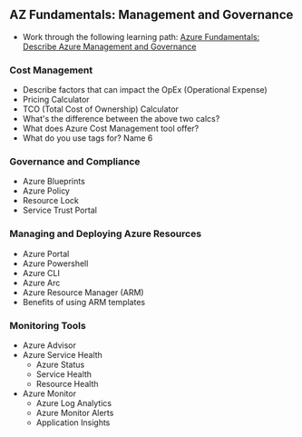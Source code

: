 ## AZ Fundamentals: Management and Governance
- Work through the following learning path: [Azure Fundamentals: Describe Azure Management and Governance](https://learn.microsoft.com/en-us/training/paths/describe-azure-management-governance/)

### Cost Management
- Describe factors that can impact the OpEx (Operational Expense)
- Pricing Calculator
- TCO (Total Cost of Ownership) Calculator
- What's the difference between the above two calcs?
- What does Azure Cost Management tool offer?
- What do you use tags for? Name 6

### Governance and Compliance
- Azure Blueprints
- Azure Policy
- Resource Lock
- Service Trust Portal

### Managing and Deploying Azure Resources
- Azure Portal
- Azure Powershell
- Azure CLI
- Azure Arc
- Azure Resource Manager (ARM)
- Benefits of using ARM templates

### Monitoring Tools
- Azure Advisor
- Azure Service Health
	- Azure Status
	- Service Health
	- Resource Health
- Azure Monitor
	- Azure Log Analytics
	- Azure Monitor Alerts
	- Application Insights